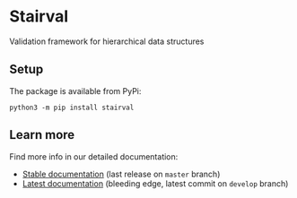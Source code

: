 # Stairval

Validation framework for hierarchical data structures

## Setup

The package is available from PyPi:

```shell
python3 -m pip install stairval
```

## Learn more

Find more info in our detailed documentation:

- [Stable documentation](https://ielis.github.io/stairval/stable) (last release on `master` branch)
- [Latest documentation](https://ielis.github.io/stairval/latest) (bleeding edge, latest commit on `develop` branch)
